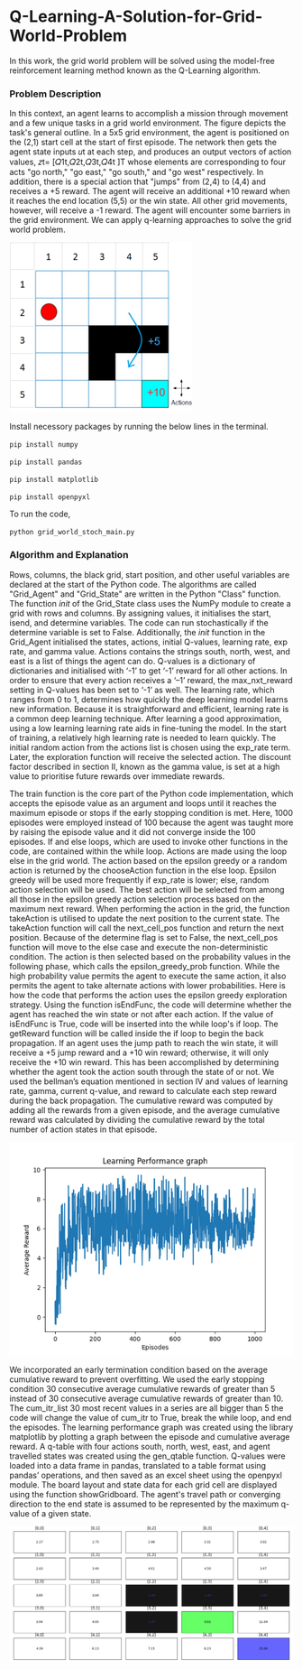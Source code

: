 # Q-Learning-A-Solution-for-Grid-World-Problem
In this work, the grid world problem will be solved using the model-free reinforcement learning method known as the Q-Learning algorithm.

### Problem Description 

In this context, an agent learns to accomplish a mission through movement and a few unique tasks in a grid world environment. The figure depicts the task's general outline. In a 5x5 grid environment, the agent is positioned on the (2,1) start cell at the start of first episode. The network then gets the agent state inputs 𝑢t at each step, and produces an output vectors of action values, 𝑧t= [𝑄1t,𝑄2t,𝑄3t,𝑄4t ]T whose elements are corresponding to four acts "go north," "go east," "go south," and "go west" respectively. In addition, there is a special action that "jumps" from (2,4) to (4,4) and receives a +5 reward. The agent will receive an additional +10 reward when it reaches the end location (5,5) or the win state. All other grid movements, however, will receive a -1 reward. The agent will encounter some barriers in the grid environment. We can apply q-learning approaches to solve the grid world problem.

![The grid world image](images\grid_world.png)

Install necessory packages by running the below lines in the terminal. 

`pip install numpy`

`pip install pandas`

`pip install matplotlib`

`pip install openpyxl`

To run the code, 

`python grid_world_stoch_main.py`



### Algorithm and Explanation

Rows, columns, the black grid, start position, and other useful variables are declared at the start of the Python code. The algorithms are called "Grid_Agent" and "Grid­_State" are written in the Python "Class" function. The function _init_ of the Grid_State class uses the NumPy module to create a grid with rows and columns. By assigning values, it initialises the start, isend, and determine variables. The code can run stochastically if the determine variable is set to False. Additionally, the _init_ function in the Grid_Agent initialised the states, actions, initial Q-values, learning rate, exp rate, and gamma value. Actions contains the strings south, north, west, and east is a list of things the agent can do. Q-values is a dictionary of dictionaries and initialised with ‘-1’ to get ‘-1’ reward for all other actions. In order to ensure that every action receives a ‘–1’ reward, the max_nxt_reward setting in Q-values has been set to ‘-1’ as well. The learning rate, which ranges from 0 to 1, determines how quickly the deep learning model learns new information. Because it is straightforward and efficient, learning rate is a common deep learning technique. After learning a good approximation, using a low learning learning rate aids in fine-tuning the model. In the start of training, a relatively high learning rate is needed to learn quickly. The initial random action from the actions list is chosen using the exp_rate term. Later, the exploration function will receive the selected action. The discount factor described in section II, known as the gamma value, is set at a high value to prioritise future rewards over immediate rewards.

The train function is the core part of the Python code implementation, which accepts the episode value as an argument and loops until it reaches the maximum episode or stops if the early stopping condition is met. Here, 1000 episodes were employed instead of 100 because the agent was taught more by raising the episode value and it did not converge inside the 100 episodes. If and else loops, which are used to invoke other functions in the code, are contained within the while loop. Actions are made using the loop else in the grid world. The action based on the epsilon greedy or a random action is returned by the chooseAction function in the else loop. Epsilon greedy will be used more frequently if exp_rate is lower; else, random action selection will be used. The best action will be selected from among all those in the epsilon greedy action selection process based on the maximum next reward. When performing the action in the grid, the function takeAction is utilised to update the next position to the current state. The takeAction function will call the next_cell_pos function and return the next position. Because of the determine flag is set to False, the next_cell_pos function will move to the else case and execute the non-deterministic condition. The action is then selected based on the probability values in the following phase, which calls the epsilon_greedy_prob function. While the high probability value permits the agent to execute the same action, it also permits the agent to take alternate actions with lower probabilities. Here is how the code that performs the action uses the epsilon greedy exploration strategy. Using the function isEndFunc, the code will determine whether the agent has reached the win state or not after each action. If the value of isEndFunc is True, code will be inserted into the while loop's if loop. The getReward function will be called inside the if loop to begin the back propagation. If an agent uses the jump path to reach the win state, it will receive a +5 jump reward and a +10 win reward; otherwise, it will only receive the +10 win reward. This has been accomplished by determining whether the agent took the action south through the state of  or not. We used the bellman’s equation mentioned in section IV and values of learning rate, gamma, current q-value, and reward to calculate each step reward during the back propagation. The cumulative reward was computed by adding all the rewards from a given episode, and the average cumulative reward was calculated by dividing the cumulative reward by the total number of action states in that episode.

![The perfromance graph](images\performance_graph.png)

We incorporated an early termination condition based on the average cumulative reward to prevent overfitting. We used the early stopping condition 30 consecutive average cumulative rewards of greater than 5 instead of 30 consecutive average cumulative rewards of greater than 10.  The cum_itr_list 30 most recent values in a series are all bigger than 5 the code will change the value of cum_itr to True, break the while loop, and end the episodes. The learning performance graph was created using the library matplotlib by plotting a graph between the episode and cumulative average reward. A q-table with four actions south, north, west, east, and agent travelled states was created using the gen_qtable function. Q-values were loaded into a data frame in pandas, translated to a table format using pandas’ operations, and then saved as an excel sheet using the openpyxl module. The board layout and state data for each grid cell are displayed using the function showGridboard. The agent's travel path or converging direction to the end state is assumed to be represented by the maximum q-value of a given state.

![The grid world converging path visualization](images\grid_output.png)